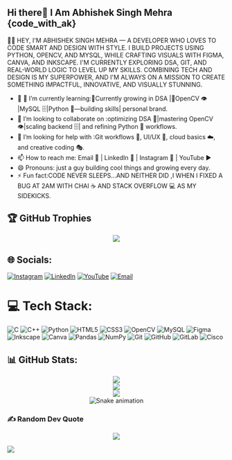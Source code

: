 ## Hi there👋 I Am Abhishek Singh Mehra {code_with_ak}

<!--
**Abhishek-Singh-mehra/Abhishek-Singh-mehra** is a ✨ _special_ ✨ repository because its `README.md` (this file) appears on your GitHub profile.-->
👨‍💻 HEY, I'M ABHISHEK SINGH MEHRA — A DEVELOPER WHO LOVES TO CODE SMART AND DESIGN WITH STYLE. I BUILD PROJECTS USING PYTHON, OPENCV, AND MYSQL, WHILE CRAFTING VISUALS WITH FIGMA, CANVA, AND INKSCAPE. I'M CURRENTLY EXPLORING DSA, GIT, AND REAL-WORLD LOGIC TO LEVEL UP MY SKILLS. COMBINING TECH AND DESIGN IS MY SUPERPOWER, AND I'M ALWAYS ON A MISSION TO CREATE SOMETHING IMPACTFUL, INNOVATIVE, AND VISUALLY STUNNING.
 
- 🌱 🔭 I’m currently learning:🚀Currently growing in DSA |🧠OpenCV 👁️ |MySQL 🗄️|Python 🐍—building skills| personal brand.
- 👯 I’m looking to collaborate on :optimizing DSA 🧠|mastering OpenCV 👁️|scaling backend 🗄️| and refining Python 🐍 workflows.
- 🤔 I’m looking for help with :Git workflows 🔧, UI/UX 🎨, cloud basics ☁️, and creative coding 🎭.
- 📫 How to reach me: Email 📧 | LinkedIn 🔗 | Instagram 📸 | YouTube ▶️
- 😄 Pronouns: just a guy building cool things and growing every day.
- ⚡ Fun fact:CODE NEVER SLEEPS...AND NEITHER DID ,I WHEN I FIXED A BUG AT 2AM WITH CHAI ☕ AND STACK OVERFLOW 💻 AS MY SIDEKICKS.

## 🏆 GitHub Trophies

<div align="center">

  <img src="https://github-profile-trophy.vercel.app/?username=Abhishek-Singh-mehra&theme=radical&no-frame=false&no-bg=false&margin-w=4" />
</div>

## 🌐 Socials:
[![Instagram](https://img.shields.io/badge/Instagram-%23E4405F.svg?logo=Instagram&logoColor=white)](https://instagram.com/abhishekmehra)  [![LinkedIn](https://img.shields.io/badge/LinkedIn-%230077B5.svg?logo=linkedin&logoColor=white)](https://linkedin.com/in/abhishek-singh-mehra)  [![YouTube](https://img.shields.io/badge/YouTube-%23FF0000.svg?logo=YouTube&logoColor=white)](https://www.youtube.com/@abhishekmehra246)  [![Email](https://img.shields.io/badge/Email-D14836?logo=gmail&logoColor=white)](mailto:12345abhishekmehra@gmail.com)


# 💻 Tech Stack:
![C](https://img.shields.io/badge/c-%2300599C.svg?style=for-the-badge&logo=c&logoColor=white) ![C++](https://img.shields.io/badge/c++-%2300599C.svg?style=for-the-badge&logo=c%2B%2B&logoColor=white) ![Python](https://img.shields.io/badge/python-3670A0?style=for-the-badge&logo=python&logoColor=ffdd54) ![HTML5](https://img.shields.io/badge/html5-%23E34F26.svg?style=for-the-badge&logo=html5&logoColor=white) ![CSS3](https://img.shields.io/badge/css3-%231572B6.svg?style=for-the-badge&logo=css3&logoColor=white) ![OpenCV](https://img.shields.io/badge/opencv-%23white.svg?style=for-the-badge&logo=opencv&logoColor=white) ![MySQL](https://img.shields.io/badge/mysql-4479A1.svg?style=for-the-badge&logo=mysql&logoColor=white) ![Figma](https://img.shields.io/badge/figma-%23F24E1E.svg?style=for-the-badge&logo=figma&logoColor=white) ![Inkscape](https://img.shields.io/badge/Inkscape-e0e0e0?style=for-the-badge&logo=inkscape&logoColor=080A13) ![Canva](https://img.shields.io/badge/Canva-%2300C4CC.svg?style=for-the-badge&logo=Canva&logoColor=white) ![Pandas](https://img.shields.io/badge/pandas-%23150458.svg?style=for-the-badge&logo=pandas&logoColor=white) ![NumPy](https://img.shields.io/badge/numpy-%23013243.svg?style=for-the-badge&logo=numpy&logoColor=white) ![Git](https://img.shields.io/badge/git-%23F05033.svg?style=for-the-badge&logo=git&logoColor=white) ![GitHub](https://img.shields.io/badge/github-%23121011.svg?style=for-the-badge&logo=github&logoColor=white) ![GitLab](https://img.shields.io/badge/gitlab-%23181717.svg?style=for-the-badge&logo=gitlab&logoColor=white) ![Cisco](https://img.shields.io/badge/cisco-%23049fd9.svg?style=for-the-badge&logo=cisco&logoColor=black)
## 📊 GitHub Stats:

<div align="center">

  <img src="https://github-readme-stats.vercel.app/api?username=Abhishek-Singh-mehra&theme=dark&hide_border=false&include_all_commits=true&count_private=false" />
  <br/>
  <img src="https://nirzak-streak-stats.vercel.app/?user=Abhishek-Singh-mehra&theme=dark&hide_border=false" />
  <br/>
  <img src="https://github-readme-stats.vercel.app/api/top-langs/?username=Abhishek-Singh-mehra&theme=dark&hide_border=false&include_all_commits=true&count_private=false&layout=compact" />

</div>

<!-- Snake Game Repo View -->

<div align="center">
  <img src="https://profile-readme-generator.com/assets/snake.svg" alt="Snake animation" />
</div>



### ✍️ Random Dev Quote

<div align="center">

  <img src="https://quotes-github-readme.vercel.app/api?type=horizontal&theme=radical" />

</div>






[![](https://visitcount.itsvg.in/api?id=Abhishek-Singh-mehra&icon=2&color=0)](https://visitcount.itsvg.in)

<!-- Proudly created with GPRM ( https://gprm.itsvg.in ) -->

